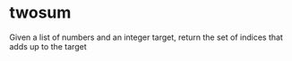 # twosum
Given a list of numbers and an integer target, return the set of indices that adds up to the target
